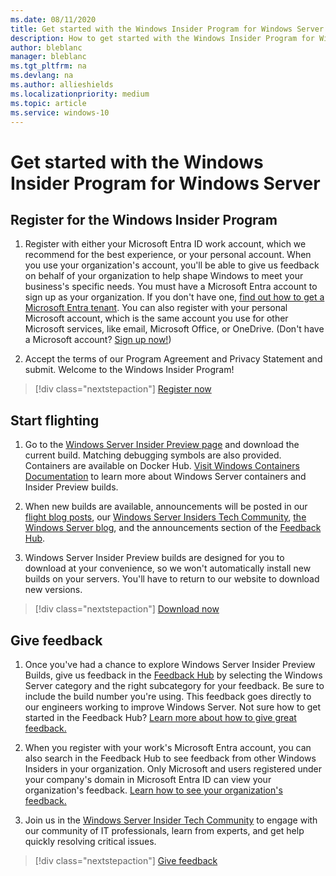 ```yaml
---
ms.date: 08/11/2020
title: Get started with the Windows Insider Program for Windows Server
description: How to get started with the Windows Insider Program for Windows Server
author: bleblanc
manager: bleblanc
ms.tgt_pltfrm: na
ms.devlang: na
ms.author: allieshields
ms.localizationpriority: medium
ms.topic: article
ms.service: windows-10
---
```


# Get started with the Windows Insider Program for Windows Server

## Register for the Windows Insider Program

1. Register with either your Microsoft Entra ID work account, which we recommend for the best experience, or your personal account. When you use your organization's account, you'll be able to give us feedback on behalf of your organization to help shape Windows to meet your business's specific needs. You must have a Microsoft Entra account to sign up as your organization. If you don't have one, [find out how to get a Microsoft Entra tenant](/azure/active-directory/develop/active-directory-howto-tenant). You can also register with your personal Microsoft account, which is the same account you use for other Microsoft services, like email, Microsoft Office, or OneDrive. (Don't have a Microsoft account? [Sign up now!](https://account.microsoft.com/account))

2. Accept the terms of our Program Agreement and Privacy Statement and submit. Welcome to the Windows Insider Program!

> [!div class="nextstepaction"]
> [Register now](https://insider.windows.com/register)

## Start flighting

1. Go to the [Windows Server Insider Preview page](https://aka.ms/DownloadWindowsServerPreviews) and download the current build. Matching debugging symbols are also provided. Containers are available on Docker Hub. [Visit Windows Containers Documentation](/virtualization/windowscontainers/) to learn more about Windows Server containers and Insider Preview builds.

2. When new builds are available, announcements will be posted in our [flight blog posts](https://blogs.windows.com/windows-insider/), our [Windows Server Insiders Tech Community](https://techcommunity.microsoft.com/t5/windows-server-insiders/bd-p/WindowsServerInsiders), [the Windows Server blog](https://cloudblogs.microsoft.com/windowsserver/), and the announcements section of the [Feedback Hub](https://aka.ms/FeedbackHub).

3. Windows Server Insider Preview builds are designed for you to download at your convenience, so we won't automatically install new builds on your servers. You'll have to return to our website to download new versions.

> [!div class="nextstepaction"]
> [Download now](https://aka.ms/DownloadWindowsServerPreviews)

## Give feedback

1. Once you've had a chance to explore Windows Server Insider Preview Builds, give us feedback in the [Feedback Hub](https://aka.ms/FeedbackHub) by selecting the Windows Server category and the right subcategory for your feedback. Be sure to include the build number you're using. This feedback goes directly to our engineers working to improve Windows Server. Not sure how to get started in the Feedback Hub? [Learn more about how to give great feedback.](../feedback.md)

2. When you register with your work's Microsoft Entra account, you can also search in the Feedback Hub to see feedback from other Windows Insiders in your organization. Only Microsoft and users registered under your company's domain in Microsoft Entra ID can view your organization's feedback. [Learn how to see your organization's feedback.](./server-feedback.md)

3. Join us in the [Windows Server Insider Tech Community](https://techcommunity.microsoft.com/t5/windows-server-insiders/bd-p/WindowsServerInsiders) to engage with our community of IT professionals, learn from experts, and get help quickly resolving critical issues.

> [!div class="nextstepaction"]
> [Give feedback](https://aka.ms/WIPFeedbackHub)
